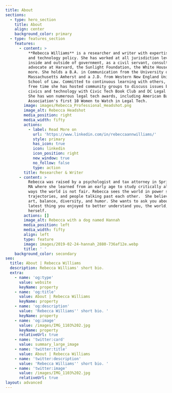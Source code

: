 ```yaml
---
title: About
sections:
  - type: hero_section
    title: About
    align: center
    background_color: primary
  - type: features_section
    features:
      - content: >
          **Rebecca Williams** is a researcher and writer with expertise in data
          and technology policy. She has worked at all jurisdiction levels,
          inside and outside of government, as a civil servant, consultant, and
          advocate at Harvard, the Sunlight Foundation, the White House, and
          more. She holds a B.A. in Communication from the University of
          Massachusetts Amherst and a J.D. from Western New England University
          School of Law. Committed to continuous learning with others, in her
          free time she has hosted community groups to discuss issues betwixt
          civics and technology with Civic Tech Book Club and DC Legal Hackers.
          She has won numerous legal tech awards, including American Bar
          Association's first 10 Women to Watch in Legal Tech.
        image: images/Rebecca_Professional_Headshot.png
        image_alt: Rebecca Headshot
        media_position: right
        media_width: fifty
        actions:
          - label: Read More on
            url: 'https://www.linkedin.com/in/rebeccaannwilliams/'
            style: primary
            has_icon: true
            icon: linkedin
            icon_position: right
            new_window: true
            no_follow: false
            type: action
        title: Researcher & Writer
      - content: >
          Rebecca was raised by a psychologist and tax attorney in Springfield,
          MA where she learned from an early age to study critically all of the
          ways the world is not fair. Rebecca sees the world in power struggles,
          trajectories, and people talking past each other.  She believes in
          art, balance, diversity, and humor. She wants to ask you about the
          latest thing you enjoyed to better understand you, the world, and
          herself.
        actions: []
        image_alt: Rebecca with a dog named Hannah
        media_position: left
        media_width: fifty
        align: left
        type: feature
        image: images/2019-02-24-hannah_2880-736af12e.webp
        title: ' '
    background_color: secondary
seo:
  title: About | Rebecca Williams
  description: Rebecca Williams' short bio.
  extra:
    - name: 'og:type'
      value: website
      keyName: property
    - name: 'og:title'
      value: About | Rebecca Williams
      keyName: property
    - name: 'og:description'
      value: 'Rebecca Williams'' short bio. '
      keyName: property
    - name: 'og:image'
      value: /images/IMG_1103%202.jpg
      keyName: property
      relativeUrl: true
    - name: 'twitter:card'
      value: summary_large_image
    - name: 'twitter:title'
      value: About | Rebecca Williams
    - name: 'twitter:description'
      value: 'Rebecca Williams'' short bio. '
    - name: 'twitter:image'
      value: /images/IMG_1103%202.jpg
      relativeUrl: true
layout: advanced
---
```

